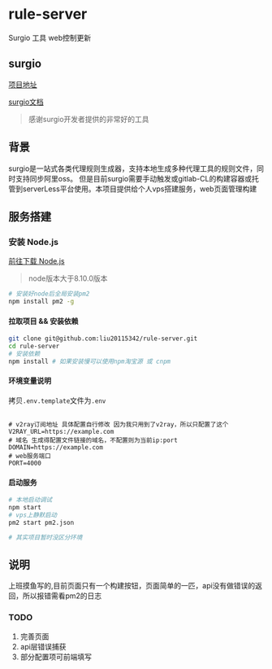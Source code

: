 # rule-server
Surgio 工具 web控制更新

## surgio

[项目地址](https://github.com/geekdada/surgio)

[surgio文档](https://surgio.royli.dev/)

> 感谢surgio开发者提供的非常好的工具

## 背景

surgio是一站式各类代理规则生成器，支持本地生成多种代理工具的规则文件，同时支持同步阿里oss。
但是目前surgio需要手动触发或gitlab-CL的构建容器或托管到serverLess平台使用。本项目提供给个人vps搭建服务，web页面管理构建

## 服务搭建

### 安装 Node.js

[前往下载 Node.js](https://nodejs.org/en/)
> node版本大于8.10.0版本

```sh
# 安装好node后全局安装pm2
npm install pm2 -g
```

#### 拉取项目 && 安装依赖

```sh
git clone git@github.com:liu20115342/rule-server.git
cd rule-server
# 安装依赖
npm install # 如果安装慢可以使用npm淘宝源 或 cnpm
```
#### 环境变量说明

拷贝`.env.template`文件为`.env`
```

# v2ray订阅地址 具体配置自行修改 因为我只用到了v2ray，所以只配置了这个
V2RAY_URL=https://example.com
# 域名 生成得配置文件链接的域名，不配置则为当前ip:port
DOMAIN=https://example.com
# web服务端口
PORT=4000
```

#### 启动服务

```sh
# 本地启动调试
npm start
# vps上静默启动
pm2 start pm2.json

# 其实项目暂时没区分环境
```

## 说明

上班摸鱼写的,目前页面只有一个构建按钮，页面简单的一匹，api没有做错误的返回，所以报错需看pm2的日志

### TODO

1. 完善页面
2. api层错误捕获
3. 部分配置项可前端填写
